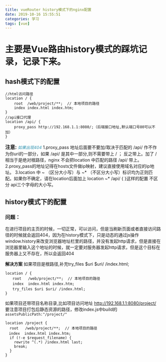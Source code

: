```yaml
---
title: vueRouter history模式下的nginx配置
date: 2019-10-16 15:55:51
categories: 学习
tags: [vue]
---
```

# 主要是Vue路由history模式的踩坑记录，记录下来。

## hash模式下的配置
```
//html访问路径
location / {
    root  /web/project/**;  // 本地项目的路径
    index index.html index.htm;
}
//api接口代理
location /api/ {
    proxy_pass http://192.168.1.1:8080/;（后端接口地址,默认端口号80可以不加）
}
```
<font size=3>**注意:**</font>
<font size=2 color=#2b91af>*如果出现404*</font>
1.proxy_pass 地址后面要不要加/取决于匹配的 /api/ 作不作为你uri的一部分，如果 /api/ 是其中一部分,则不需要带上 / ； 反之带上。加了 / 相当于是绝对根路径，nginx 不会把location 中匹配的路径 /api/ 带上。
2.proxy_pass的地址记得在hosts文件做ip映射，建议直接使用域名对应的ip地址。
3.location 中 ~ （区分大小写）与 ~* （不区分大小写）标识均为正则匹配。如果你不确定，请在location后面加上 location ~* /api/ { }这样的配置 不区分 api三个字母的大小写。

## history模式下的配置
### 问题：
在进行项目的主页的时候，一切正常，可以访问，但是当刷新页面或者直接访问路径的时候就会返回404，因为在history模式下，只是动态的通过js操作window.history来改变浏览器地址栏里的路径，并没有发起http请求，但是直接在浏览器里输入这个地址的时候，就一定要对服务器发起http请求，但是这个目标在服务器上又不存在，所以会返回404

**解决方案**
如果项目是根路径,补充try_files $uri $uri/ /index.html;
```
location / {
　　root   /web/project/**;  // 本地项目的路径
　　index  index.html index.htm;
　　try_files $uri $uri/ /index.html;
}
```
如果项目还带项目名称目录,比如项目访问地址 http://192.168.1.1:8080/project/
要注意项目打包后静态资源的路径，修改index.js中build的`assetsPublicPath:"/project/"`
```
location /project {
  root   /web/project/**;  // 本地项目的路径
　index  index.html index.htm;
  if (!-e $request_filename) {
    rewrite ^(.*) /index.html last;
    break;
  }
}
```



